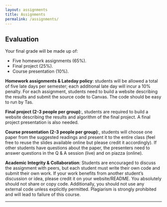 ```yaml
---
layout: assignments
title: Assignments
permalink: /assignments/
---
```


## Evaluation
Your final grade will be made up of:
- Five homework assignments (65%).
- Final project (25%).
- Course presentation (10%).

**Homework assignments & Lateday policy**: students will be allowed a total of five late days per semester;
each additional late day will incur a 10% penalty. For each assignment, students need to build a website describing the results
and submit the source code to Canvas. The code should be easy to run by Tas.

**Final project (2-3 people per group)**:, students are required to build a website describing the results and
algorithm of the final project. A final project presentation is also needed.

**Course presentation (2-3 people per group)**:, students will choose one paper from the suggested
readings and present it to the entire class (feel free to reuse the slides available online but please credit it
accordingly). If other students have questions about the paper, the presenters need to answer questions in the Q &amp;
A session (live) and on piazza (online).

**Academic Integrity &amp; Collaboration**: Students are encouraged to discuss the assignment with peers, but
each student must write their own code and submit their own work. If your work benefits from another
student’s discussion or idea, please credit it on your website/README. You absolutely should not share or
copy code. Additionally, you should not use any external code unless explicitly permitted. Plagiarism is strongly prohibited and will lead to failure of this course.

---
<!-- You can download the assignments here. Also check out each assignment page for any additional info. -->
